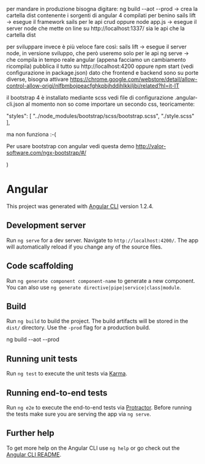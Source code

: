 per mandare in produzione bisogna digitare:
	ng build --aot --prod -> crea la cartella dist contenente i sorgenti di angular 4 compilati per benino
  sails lift -> esegue il framework sails per le api crud
  oppure
	node app.js -> esegue il server node che mette on line su http://localhost:1337/ sia le api che la cartella dist



per sviluppare invece è più veloce fare così:
	sails lift -> esegue il server node, in versione sviluppo, che però useremo solo per le api
	ng serve -> che compila in tempo reale angular (appena facciamo un cambiamento ricompila) pubblica il tutto su http://localhost:4200
	oppure npm start (vedi configurazione in package.json)
dato che frontend e backend sono su porte diverse, bisogna attivare
https://chrome.google.com/webstore/detail/allow-control-allow-origi/nlfbmbojpeacfghkpbjhddihlkkiljbi/related?hl=it-IT


il bootstrap 4 è installato mediante scss
vedi file di configurazione .angular-cli.json
al momento non so come importare un secondo css, teoricamente:

"styles": [
  "../node_modules/bootstrap/scss/bootstrap.scss",
  "./style.scss"
],

ma non funziona :-(


Per usare bootstrap con angular vedi questa demo
http://valor-software.com/ngx-bootstrap/#/


  )
# Angular

This project was generated with [Angular CLI](https://github.com/angular/angular-cli) version 1.2.4.

## Development server

Run `ng serve` for a dev server. Navigate to `http://localhost:4200/`. The app will automatically reload if you change any of the source files.

## Code scaffolding

Run `ng generate component component-name` to generate a new component. You can also use `ng generate directive|pipe|service|class|module`.

## Build

Run `ng build` to build the project. The build artifacts will be stored in the `dist/` directory. Use the `-prod` flag for a production build.

ng build --aot --prod

## Running unit tests

Run `ng test` to execute the unit tests via [Karma](https://karma-runner.github.io).

## Running end-to-end tests

Run `ng e2e` to execute the end-to-end tests via [Protractor](http://www.protractortest.org/).
Before running the tests make sure you are serving the app via `ng serve`.

## Further help

To get more help on the Angular CLI use `ng help` or go check out the [Angular CLI README](https://github.com/angular/angular-cli/blob/master/README.md).
